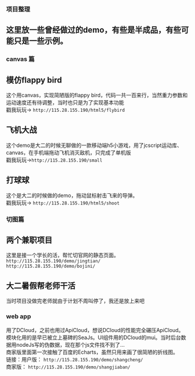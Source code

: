 ### 项目整理  
## 这里放一些曾经做过的demo，有些是半成品，有些可能只是一些示例。  
### canvas 篇
## 模仿flappy bird  
这个用canvas，实现简陋版的flappy bird，代码一共一百来行，当然重力参数和运动速度还有待调整，当时也只是为了实现基本功能  
戳我玩玩-> `http://115.28.155.190/html5/flybird`  
## 飞机大战
这个demo是大二的时候无聊做的一款移动端h5小游戏，用了jcscript运动库、canvas，在手机端拖动飞机消灭敌机，只完成了单机版  
戳我玩玩->`http://115.28.155.190/small`  
## 打球球
这个是大二的时候做的demo，拖动鼠标射击飞来的导弹。  
戳我玩玩-> `http://115.28.155.190/html5/shoot`  
### 切图篇
## 两个兼职项目  
这里是接一个学长的活，帮忙切官网的静态页面。  
`http://115.28.155.190/demo/jingtian/`  
`http://115.28.155.190/demo/bojini/`  
## 大二暑假帮老师干活  
当时项目没做完老师就由于计划不周叫停了，我还是放上来吧  
### web app
用了DCloud，之前也用过ApiCloud，想说DCloud的性能完全碾压ApiCloud。  
模块化用的是早已被立上墓碑的SeaJs。UI组件用的DCloud的mui。当时后台数据用nodeJs写的伪数据，现在那个js文件找不到了...  
商家版里面第一次接触了百度的Echarts，虽然只用来画了很简陋的折线图。  
链接：用户版： `http://115.28.155.190/demo/shangcheng/`  
      商家版： `http://115.28.155.190/demo/shangjiaban/`  
